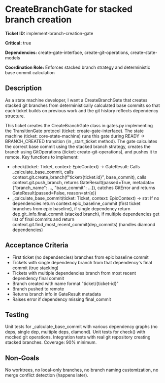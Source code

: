 # CreateBranchGate for stacked branch creation

**Ticket ID:** implement-branch-creation-gate

**Critical:** true

**Dependencies:** create-gate-interface, create-git-operations, create-state-models

**Coordination Role:** Enforces stacked branch strategy and deterministic base commit calculation

## Description

As a state machine developer, I want a CreateBranchGate that creates stacked git branches from deterministically calculated base commits so that each ticket builds on previous work and the git history reflects dependency structure.

This ticket creates the CreateBranchGate class in gates.py implementing the TransitionGate protocol (ticket: create-gate-interface). The state machine (ticket: core-state-machine) runs this gate during READY → BRANCH_CREATED transition (in _start_ticket method). The gate calculates the correct base commit using the stacked branch strategy, creates the branch using GitOperations (ticket: create-git-operations), and pushes it to remote. Key functions to implement:
- check(ticket: Ticket, context: EpicContext) -> GateResult: Calls _calculate_base_commit, calls context.git.create_branch(f"ticket/{ticket.id}", base_commit), calls context.git.push_branch, returns GateResult(passed=True, metadata={"branch_name": ..., "base_commit": ...}), catches GitError and returns GateResult(passed=False, reason=str(e))
- _calculate_base_commit(ticket: Ticket, context: EpicContext) -> str: If no dependencies return context.epic_baseline_commit (first ticket branches from epic baseline), if single dependency return dep.git_info.final_commit (stacked branch), if multiple dependencies get list of final commits and return context.git.find_most_recent_commit(dep_commits) (handles diamond dependencies)

## Acceptance Criteria

- First ticket (no dependencies) branches from epic baseline commit
- Tickets with single dependency branch from that dependency's final commit (true stacking)
- Tickets with multiple dependencies branch from most recent dependency final commit
- Branch created with name format "ticket/{ticket-id}"
- Branch pushed to remote
- Returns branch info in GateResult metadata
- Raises error if dependency missing final_commit

## Testing

Unit tests for _calculate_base_commit with various dependency graphs (no deps, single dep, multiple deps, diamond). Unit tests for check() with mocked git operations. Integration tests with real git repository creating stacked branches. Coverage: 90% minimum.

## Non-Goals

No worktrees, no local-only branches, no branch naming customization, no merge conflict detection (happens later).
